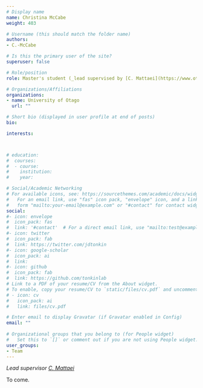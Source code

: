 ```yaml
---
# Display name
name: Christina McCabe 
weight: 403

# Username (this should match the folder name)
authors:
- C.-McCabe

# Is this the primary user of the site?
superuser: false

# Role/position
role: Master's student (_lead supervised by [C. Mattaei](https://www.otago.ac.nz/zoology/staff/matthaei.html)_)

# Organizations/Affiliations
organizations:
- name: University of Otago
  url: ""

# Short bio (displayed in user profile at end of posts)
bio: 

interests:



# education:
#  courses:
#  - course: 
#    institution: 
#    year: 

# Social/Academic Networking
# For available icons, see: https://sourcethemes.com/academic/docs/widgets/#icons
#   For an email link, use "fas" icon pack, "envelope" icon, and a link in the
#   form "mailto:your-email@example.com" or "#contact" for contact widget.
social:
#- icon: envelope
#  icon_pack: fas
#  link: '#contact'  # For a direct email link, use "mailto:test@example.org".
#- icon: twitter
#  icon_pack: fab
#  link: https://twitter.com/jdtonkin
#- icon: google-scholar
#  icon_pack: ai
#  link: 
#- icon: github
#  icon_pack: fab
#  link: https://github.com/tonkinlab
# Link to a PDF of your resume/CV from the About widget.
# To enable, copy your resume/CV to `static/files/cv.pdf` and uncomment the lines below.  
# - icon: cv
#   icon_pack: ai
#   link: files/cv.pdf

# Enter email to display Gravatar (if Gravatar enabled in Config)
email: ""
  
# Organizational groups that you belong to (for People widget)
#   Set this to `[]` or comment out if you are not using People widget.  
user_groups:
- Team
---
```


_Lead supervisor [C. Mattaei](https://www.otago.ac.nz/zoology/staff/matthaei.html)_

To come. 
